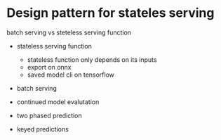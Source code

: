 
# Design pattern for stateles serving


batch serving vs steteless serving function

- stateless serving function
    - stateless function only depends on its inputs
    - export on onnx
    - saved model cli on tensorflow

- batch serving

- continued model evalutation

- two phased prediction

- keyed predictions